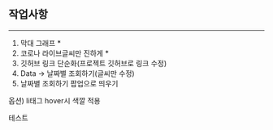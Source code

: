 ## 작업사항

---

1. 막대 그래프 \*
2. 코로나 라이브글씨만 진하게 \*
3. 깃허브 링크 단순화(프로젝트 깃허브로 링크 수정)
4. Data -> 날짜별 조회하기(글씨만 수정)
5. 날짜별 조회하기 팝업으로 띄우기

옵션) li태그 hover시 색깔 적용

테스트
